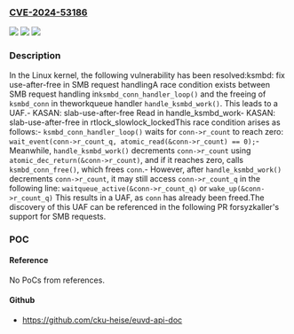 ### [CVE-2024-53186](https://cve.mitre.org/cgi-bin/cvename.cgi?name=CVE-2024-53186)
![](https://img.shields.io/static/v1?label=Product&message=Linux&color=blue)
![](https://img.shields.io/static/v1?label=Version&message=18f06bacc197d4ac9b518ad1c69999bc3d83e7aa%3C%20a96f9eb7add30ba0fafcfe7b7aca090978196800%20&color=brighgreen)
![](https://img.shields.io/static/v1?label=Vulnerability&message=n%2Fa&color=brighgreen)

### Description

In the Linux kernel, the following vulnerability has been resolved:ksmbd: fix use-after-free in SMB request handlingA race condition exists between SMB request handling in`ksmbd_conn_handler_loop()` and the freeing of `ksmbd_conn` in theworkqueue handler `handle_ksmbd_work()`. This leads to a UAF.- KASAN: slab-use-after-free Read in handle_ksmbd_work- KASAN: slab-use-after-free in rtlock_slowlock_lockedThis race condition arises as follows:- `ksmbd_conn_handler_loop()` waits for `conn->r_count` to reach zero:  `wait_event(conn->r_count_q, atomic_read(&conn->r_count) == 0);`- Meanwhile, `handle_ksmbd_work()` decrements `conn->r_count` using  `atomic_dec_return(&conn->r_count)`, and if it reaches zero, calls  `ksmbd_conn_free()`, which frees `conn`.- However, after `handle_ksmbd_work()` decrements `conn->r_count`,  it may still access `conn->r_count_q` in the following line:  `waitqueue_active(&conn->r_count_q)` or `wake_up(&conn->r_count_q)`  This results in a UAF, as `conn` has already been freed.The discovery of this UAF can be referenced in the following PR forsyzkaller's support for SMB requests.

### POC

#### Reference
No PoCs from references.

#### Github
- https://github.com/cku-heise/euvd-api-doc

